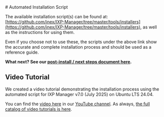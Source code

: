 # Automated Installation Script

The available installation script(s) can be found at: [https://github.com/inex/IXP-Manager/tree/master/tools/installers](https://github.com/inex/IXP-Manager/tree/master/tools/installers), as well as the instructions for using them.

Even if you choose not to use these, the scripts under the above link show the accurate and complete installation process and should be used as a reference guide.

**What next? See our [post-install / next steps document here](next-steps.md).**

## Video Tutorial

We created a video tutorial demonstrating the installation process using the automated script for IXP Manager v7.0 (July 2025) on Ubuntu LTS 24.04.

You can find the [video here](https://youtu.be/bcg-TwYxOb0) in our [YouTube channel](https://www.youtube.com/channel/UCeW2fmMTBtE4fnlmg-2-evA). As always, [the full catalog of video tutorials is here](https://www.ixpmanager.org/support/tutorials).
